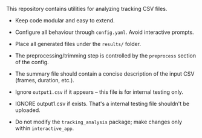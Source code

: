 This repository contains utilities for analyzing tracking CSV files.

* Keep code modular and easy to extend.
* Configure all behaviour through `config.yaml`. Avoid interactive prompts.
* Place all generated files under the `results/` folder.
* The preprocessing/trimming step is controlled by the `preprocess` section of the config.
* The summary file should contain a concise description of the input CSV (frames, duration, etc.).

* Ignore `output1.csv` if it appears – this file is for internal testing only.


* IGNORE output1.csv if exists. That's a internal testing file shouldn't be uploaded.
* Do not modify the `tracking_analysis` package; make changes only within `interactive_app`.
